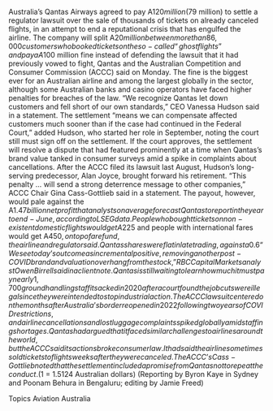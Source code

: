 Australia’s Qantas Airways agreed to pay A$120 million ($79 million) to settle a regulator lawsuit over the sale of thousands of tickets on already canceled flights, in an attempt to end a reputational crisis that has engulfed the airline.
The company will split A$20 million between more than 86,000 customers who booked tickets on the so-called “ghost flights” and pay a A$100 million fine instead of defending the lawsuit that it had previously vowed to fight, Qantas and the Australian Competition and Consumer Commission (ACCC) said on Monday.
The fine is the biggest ever for an Australian airline and among the largest globally in the sector, although some Australian banks and casino operators have faced higher penalties for breaches of the law.
“We recognize Qantas let down customers and fell short of our own standards,” CEO Vanessa Hudson said in a statement.
The settlement “means we can compensate affected customers much sooner than if the case had continued in the Federal Court,” added Hudson, who started her role in September, noting the court still must sign off on the settlement.
If the court approves, the settlement will resolve a dispute that had featured prominently at a time when Qantas’s brand value tanked in consumer surveys amid a spike in complaints about cancellations. After the ACCC filed its lawsuit last August, Hudson’s long-serving predecessor, Alan Joyce, brought forward his retirement.
“This penalty … will send a strong deterrence message to other companies,” ACCC Chair Gina Cass-Gottlieb said in a statement.
The payout, however, would pale against the A$1.47 billion net profit that analysts on average forecast Qantas to report in the year to end-June, according to LSEG data. People who bought tickets on non-existent domestic flights would get A$225 and people with international fares would get A$450, on top of a refund, the airline and regulator said.
Qantas shares were flat in late trading, against a 0.6% gain in the broader Australian market.
“We see today’s outcome as incremental positive, removing another post-COVID brand and valuation overhang from the stock,” RBC Capital Markets analyst Owen Birrell said in a client note.
Qantas is still waiting to learn how much it must pay nearly 1,700 ground handling staff it sacked in 2020 after a court found the job cuts were illegal since they were intended to stop industrial action.
The ACCC lawsuit centered on the months after Australia’s border reopened in 2022 following two years of COVID restrictions, and airline cancellations and lost luggage complaints spiked globally amid staffing shortages.
Qantas had argued that it faced similar challenges to airlines around the world, but the ACCC said its actions broke consumer law. It had said the airline sometimes sold tickets to flights weeks after they were canceled.
The ACCC’s Cass-Gottlieb noted that the settlement included a promise from Qantas not to repeat the conduct.
($1 = 1.5124 Australian dollars)
(Reporting by Byron Kaye in Sydney and Poonam Behura in Bengaluru; editing by Jamie Freed)

Topics
Aviation
Australia

